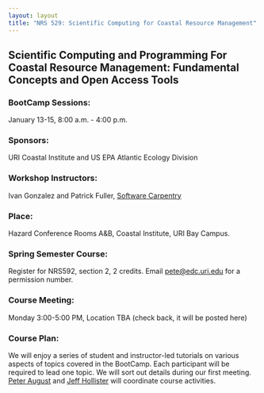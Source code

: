 ```yaml
---
layout: layout
title: "NRS 529: Scientific Computing for Coastal Resource Management"
---
```

## Scientific Computing and Programming For Coastal Resource Management: Fundamental Concepts and Open Access Tools
### BootCamp Sessions: 
January 13-15, 8:00 a.m. - 4:00 p.m.
### Sponsors:
URI Coastal Institute and US EPA Atlantic Ecology Division
### Workshop Instructors: 
Ivan Gonzalez and Patrick Fuller, [Software Carpentry](http://www.software-carpentry.org/)
### Place:
Hazard Conference Rooms A&amp;B, Coastal Institute, URI Bay Campus. 
### Spring Semester Course: 
Register for NRS592, section 2, 2 credits. Email pete@edc.uri.edu for a permission number. 
### Course Meeting: 
Monday 3:00-5:00 PM, Location TBA (check back, it will be posted here)
### Course Plan: 
We will enjoy a series of student and instructor-led tutorials on various aspects of topics covered in 
the BootCamp.  Each participant will be required to lead one topic. We will sort out details during our 
first meeting. [Peter August](mailto:pete@edc.uri.edu) and [Jeff Hollister](mailto:hollister.jeff@epa.gov)
will coordinate course activities.

<!--
<section class="content">
  <div align="left">
  <p>Scientific Computing  and Programming For Coastal Resource Management: Fundamental Concepts and Open Access Tools</p>      
  <p>BootCamp Sessions: January 13-15, 8:00 a.m. - 4:00 p.m.<br /><br />
      Sponsors:URI Coastal Institute and US EPA Atlantic Ecology Division<br /><br />
      Workshop Instructors: Ivan Gonzalez and Patrick Fuller, Software Carpentry<br />
      <a href="http://www.software-carpentry.org/" target="_blank">http://www.software-carpentry.org/</a><br /><br />
      Place: Hazard Conference Rooms A&amp;B, Coastal Institute, URI Bay Campus. </p>
  <p>Spring Semester Course: Register for NRS592, section 2, 2 credits. Email pete@edc.uri.edu for a permission number. </p>
  <p>Course Meeting: Monday 3:00-5:00 PM, Location TBA (check back, it will be posted here)</p>
  <p>Course Plan: We will enjoy a series of student and instructor-led tutorials on various aspects of topics covered in the BootCamp.&nbsp; Each participant will be required to lead one topic. We will sort out details during our first meeting. <a href="mailto:pete@edc.uri.edu">Peter August</a> and <a href="mailto:hollister.jeff@epa.gov">Jeff Hollister</a> will coordinate  course activities. </p>
  <p>Course Resource Materials: Click <a href="Resources.htm"><strong>here</strong></a> to go to the resource page.</p>
  
</section>
-->